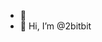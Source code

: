 - 👀
- 👋 Hi, I’m @2bitbit

<!---
2bitbit/2bitbit is a ✨ special ✨ repository because its `README.md` (this file) appears on your GitHub profile.
You can click the Preview link to take a look at your changes.
--->
